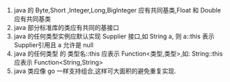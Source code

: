 1. java 的 Byte,Short ,Integer,Long,BigInteger 应有共同基类,Float 和 Double 应有共同基类
2. java 部分标准库的类应有共同的基接口
3. java 的任何类型实例应默认实现 Supplier 接口,如 String a, 则 a::this 表示 Supplier引用且 a 允许是 null
4. java 的任何类型 的 类型名::this 应表示 Function&lt;类型,类型>,如: String::this 应表示 Function&lt;String,String>
5. java 类应像 go 一样支持组合,这样可大面积的避免重复实现.
